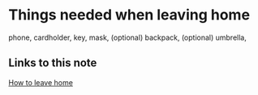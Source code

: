 # Things needed when leaving home

phone, cardholder, key, mask, (optional) backpack, (optional) umbrella,

## Links to this note

[How to leave home](how-to-leave-home.md)
